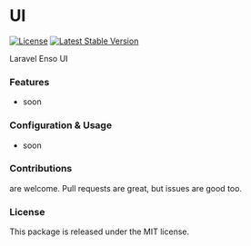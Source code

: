 # UI

[![License](https://poser.pugx.org/laravel-enso/ui/license)](https://packagist.org/packages/laravel-enso/ui)
[![Latest Stable Version](https://poser.pugx.org/laravel-enso/ui/version)](https://packagist.org/packages/laravel-enso/ui)

Laravel Enso UI

### Features

- soon

### Configuration & Usage

- soon

### Contributions

are welcome. Pull requests are great, but issues are good too.

### License

This package is released under the MIT license.